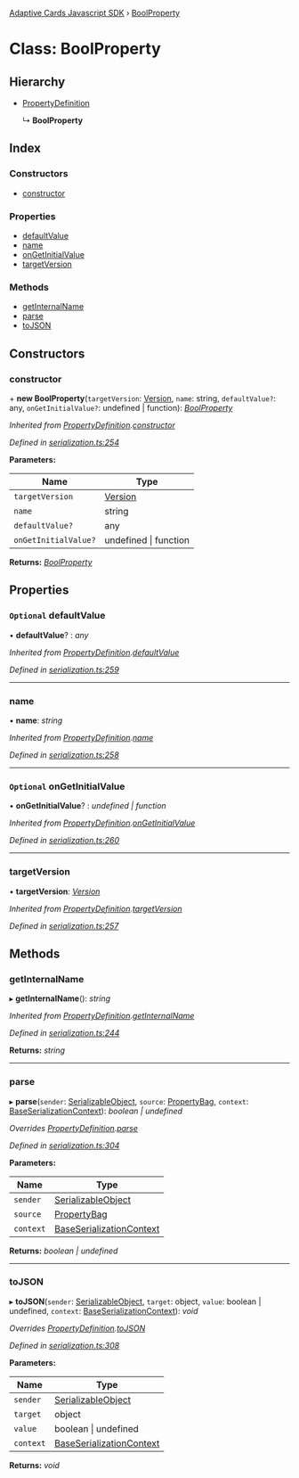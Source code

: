 [Adaptive Cards Javascript SDK](../README.md) › [BoolProperty](boolproperty.md)

# Class: BoolProperty

## Hierarchy

* [PropertyDefinition](propertydefinition.md)

  ↳ **BoolProperty**

## Index

### Constructors

* [constructor](boolproperty.md#constructor)

### Properties

* [defaultValue](boolproperty.md#optional-defaultvalue)
* [name](boolproperty.md#name)
* [onGetInitialValue](boolproperty.md#optional-ongetinitialvalue)
* [targetVersion](boolproperty.md#targetversion)

### Methods

* [getInternalName](boolproperty.md#getinternalname)
* [parse](boolproperty.md#parse)
* [toJSON](boolproperty.md#tojson)

## Constructors

###  constructor

\+ **new BoolProperty**(`targetVersion`: [Version](version.md), `name`: string, `defaultValue?`: any, `onGetInitialValue?`: undefined | function): *[BoolProperty](boolproperty.md)*

*Inherited from [PropertyDefinition](propertydefinition.md).[constructor](propertydefinition.md#constructor)*

*Defined in [serialization.ts:254](https://github.com/microsoft/AdaptiveCards/blob/8588bd5ad/source/nodejs/adaptivecards/src/serialization.ts#L254)*

**Parameters:**

Name | Type |
------ | ------ |
`targetVersion` | [Version](version.md) |
`name` | string |
`defaultValue?` | any |
`onGetInitialValue?` | undefined &#124; function |

**Returns:** *[BoolProperty](boolproperty.md)*

## Properties

### `Optional` defaultValue

• **defaultValue**? : *any*

*Inherited from [PropertyDefinition](propertydefinition.md).[defaultValue](propertydefinition.md#optional-defaultvalue)*

*Defined in [serialization.ts:259](https://github.com/microsoft/AdaptiveCards/blob/8588bd5ad/source/nodejs/adaptivecards/src/serialization.ts#L259)*

___

###  name

• **name**: *string*

*Inherited from [PropertyDefinition](propertydefinition.md).[name](propertydefinition.md#name)*

*Defined in [serialization.ts:258](https://github.com/microsoft/AdaptiveCards/blob/8588bd5ad/source/nodejs/adaptivecards/src/serialization.ts#L258)*

___

### `Optional` onGetInitialValue

• **onGetInitialValue**? : *undefined | function*

*Inherited from [PropertyDefinition](propertydefinition.md).[onGetInitialValue](propertydefinition.md#optional-ongetinitialvalue)*

*Defined in [serialization.ts:260](https://github.com/microsoft/AdaptiveCards/blob/8588bd5ad/source/nodejs/adaptivecards/src/serialization.ts#L260)*

___

###  targetVersion

• **targetVersion**: *[Version](version.md)*

*Inherited from [PropertyDefinition](propertydefinition.md).[targetVersion](propertydefinition.md#targetversion)*

*Defined in [serialization.ts:257](https://github.com/microsoft/AdaptiveCards/blob/8588bd5ad/source/nodejs/adaptivecards/src/serialization.ts#L257)*

## Methods

###  getInternalName

▸ **getInternalName**(): *string*

*Inherited from [PropertyDefinition](propertydefinition.md).[getInternalName](propertydefinition.md#getinternalname)*

*Defined in [serialization.ts:244](https://github.com/microsoft/AdaptiveCards/blob/8588bd5ad/source/nodejs/adaptivecards/src/serialization.ts#L244)*

**Returns:** *string*

___

###  parse

▸ **parse**(`sender`: [SerializableObject](serializableobject.md), `source`: [PropertyBag](../README.md#propertybag), `context`: [BaseSerializationContext](baseserializationcontext.md)): *boolean | undefined*

*Overrides [PropertyDefinition](propertydefinition.md).[parse](propertydefinition.md#parse)*

*Defined in [serialization.ts:304](https://github.com/microsoft/AdaptiveCards/blob/8588bd5ad/source/nodejs/adaptivecards/src/serialization.ts#L304)*

**Parameters:**

Name | Type |
------ | ------ |
`sender` | [SerializableObject](serializableobject.md) |
`source` | [PropertyBag](../README.md#propertybag) |
`context` | [BaseSerializationContext](baseserializationcontext.md) |

**Returns:** *boolean | undefined*

___

###  toJSON

▸ **toJSON**(`sender`: [SerializableObject](serializableobject.md), `target`: object, `value`: boolean | undefined, `context`: [BaseSerializationContext](baseserializationcontext.md)): *void*

*Overrides [PropertyDefinition](propertydefinition.md).[toJSON](propertydefinition.md#tojson)*

*Defined in [serialization.ts:308](https://github.com/microsoft/AdaptiveCards/blob/8588bd5ad/source/nodejs/adaptivecards/src/serialization.ts#L308)*

**Parameters:**

Name | Type |
------ | ------ |
`sender` | [SerializableObject](serializableobject.md) |
`target` | object |
`value` | boolean &#124; undefined |
`context` | [BaseSerializationContext](baseserializationcontext.md) |

**Returns:** *void*
